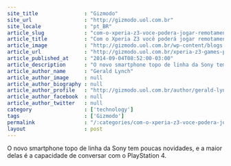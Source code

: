 ```yaml
---
site_title               : "Gizmodo"
site_url                 : "http://gizmodo.uol.com.br"
site_locale              : "pt_BR"
article_slug             : "com-o-xperia-z3-voce-podera-jogar-remotamente-games-do-playstation-4"
article_title            : "Com o Xperia Z3 você poderá jogar remotamente games do PlayStation 4"
article_image            : "http://gizmodo.uol.com.br/wp-content/blogs.dir/8/files/2014/09/Xperia-Z3-abre.jpg"
article_url              : "http://gizmodo.uol.com.br/xperia-z3-games-ps4/"
article_published_at     : "2014-09-04T08:52:00-03:00"
article_description      : "O novo smartphone topo de linha da Sony tem poucas novidades, e a maior delas é a capacidade de conversar com o PlayStation 4."
article_author_name      : "Gerald Lynch"
article_author_image     : null
article_author_biography : null
article_author_profile   : "http://gizmodo.uol.com.br/author/gerald-lynch/"
article_author_facebook  : null
article_author_twitter   : null
category                 : ['technology']
tags                     : ['Gizmodo']
permalink                : "/:categories/com-o-xperia-z3-voce-podera-jogar-remotamente-games-do-playstation-4/"
layout                   : post
---
```


O novo smartphone topo de linha da Sony tem poucas novidades, e a maior delas é a capacidade de conversar com o PlayStation 4.
